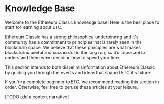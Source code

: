 # Knowledge Base

Welcome to the Ethereum Classic knowledge base! Here is the best place to start for learning about ETC.

Ethereum Classic has a strong philosophical underpinning and it's community has a commitment to principles that is rarely seen in the blockchain space. We believe that these principles are what makes blockchains useful and successful in the long run, so it's important to understand them when deciding how to spend your time.

This section intends to both dispel misinformation about Ethereum Classic by guiding you through the events and ideas that shaped ETC it's future.

If you're a complete beginner to ETC, we recommend reading this section in order. Otherwise, feel free to peruse these articles at your leisure.

[TODO add a content narrative]